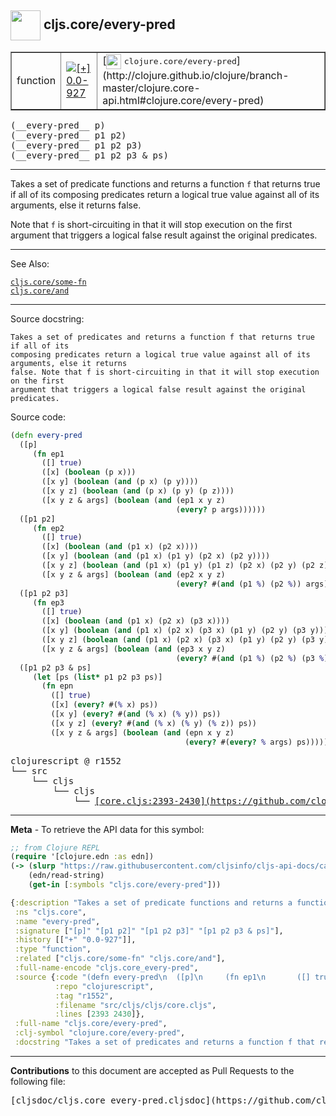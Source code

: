 ## <img width="48px" valign="middle" src="http://i.imgur.com/Hi20huC.png"> cljs.core/every-pred

 <table border="1">
<tr>

<td>function</td>
<td><a href="https://github.com/cljsinfo/cljs-api-docs/tree/0.0-927"><img valign="middle" alt="[+] 0.0-927" src="https://img.shields.io/badge/+-0.0--927-lightgrey.svg"></a> </td>
<td>
[<img height="24px" valign="middle" src="http://i.imgur.com/1GjPKvB.png"> <samp>clojure.core/every-pred</samp>](http://clojure.github.io/clojure/branch-master/clojure.core-api.html#clojure.core/every-pred)
</td>
</tr>
</table>

 <samp>
(__every-pred__ p)<br>
</samp>
 <samp>
(__every-pred__ p1 p2)<br>
</samp>
 <samp>
(__every-pred__ p1 p2 p3)<br>
</samp>
 <samp>
(__every-pred__ p1 p2 p3 & ps)<br>
</samp>

---

Takes a set of predicate functions and returns a function `f` that returns true
if all of its composing predicates return a logical true value against all of
its arguments, else it returns false.

Note that `f` is short-circuiting in that it will stop execution on the first
argument that triggers a logical false result against the original predicates.

---


See Also:

[`cljs.core/some-fn`](cljs.core_some-fn.md)<br>
[`cljs.core/and`](cljs.core_and.md)<br>

---

Source docstring:

```
Takes a set of predicates and returns a function f that returns true if all of its
composing predicates return a logical true value against all of its arguments, else it returns
false. Note that f is short-circuiting in that it will stop execution on the first
argument that triggers a logical false result against the original predicates.
```

Source code:

```clj
(defn every-pred
  ([p]
     (fn ep1
       ([] true)
       ([x] (boolean (p x)))
       ([x y] (boolean (and (p x) (p y))))
       ([x y z] (boolean (and (p x) (p y) (p z))))
       ([x y z & args] (boolean (and (ep1 x y z)
                                     (every? p args))))))
  ([p1 p2]
     (fn ep2
       ([] true)
       ([x] (boolean (and (p1 x) (p2 x))))
       ([x y] (boolean (and (p1 x) (p1 y) (p2 x) (p2 y))))
       ([x y z] (boolean (and (p1 x) (p1 y) (p1 z) (p2 x) (p2 y) (p2 z))))
       ([x y z & args] (boolean (and (ep2 x y z)
                                     (every? #(and (p1 %) (p2 %)) args))))))
  ([p1 p2 p3]
     (fn ep3
       ([] true)
       ([x] (boolean (and (p1 x) (p2 x) (p3 x))))
       ([x y] (boolean (and (p1 x) (p2 x) (p3 x) (p1 y) (p2 y) (p3 y))))
       ([x y z] (boolean (and (p1 x) (p2 x) (p3 x) (p1 y) (p2 y) (p3 y) (p1 z) (p2 z) (p3 z))))
       ([x y z & args] (boolean (and (ep3 x y z)
                                     (every? #(and (p1 %) (p2 %) (p3 %)) args))))))
  ([p1 p2 p3 & ps]
     (let [ps (list* p1 p2 p3 ps)]
       (fn epn
         ([] true)
         ([x] (every? #(% x) ps))
         ([x y] (every? #(and (% x) (% y)) ps))
         ([x y z] (every? #(and (% x) (% y) (% z)) ps))
         ([x y z & args] (boolean (and (epn x y z)
                                       (every? #(every? % args) ps))))))))
```

 <pre>
clojurescript @ r1552
└── src
    └── cljs
        └── cljs
            └── <ins>[core.cljs:2393-2430](https://github.com/clojure/clojurescript/blob/r1552/src/cljs/cljs/core.cljs#L2393-L2430)</ins>
</pre>


---

__Meta__ - To retrieve the API data for this symbol:

```clj
;; from Clojure REPL
(require '[clojure.edn :as edn])
(-> (slurp "https://raw.githubusercontent.com/cljsinfo/cljs-api-docs/catalog/cljs-api.edn")
    (edn/read-string)
    (get-in [:symbols "cljs.core/every-pred"]))
```

```clj
{:description "Takes a set of predicate functions and returns a function `f` that returns true\nif all of its composing predicates return a logical true value against all of\nits arguments, else it returns false.\n\nNote that `f` is short-circuiting in that it will stop execution on the first\nargument that triggers a logical false result against the original predicates.",
 :ns "cljs.core",
 :name "every-pred",
 :signature ["[p]" "[p1 p2]" "[p1 p2 p3]" "[p1 p2 p3 & ps]"],
 :history [["+" "0.0-927"]],
 :type "function",
 :related ["cljs.core/some-fn" "cljs.core/and"],
 :full-name-encode "cljs.core_every-pred",
 :source {:code "(defn every-pred\n  ([p]\n     (fn ep1\n       ([] true)\n       ([x] (boolean (p x)))\n       ([x y] (boolean (and (p x) (p y))))\n       ([x y z] (boolean (and (p x) (p y) (p z))))\n       ([x y z & args] (boolean (and (ep1 x y z)\n                                     (every? p args))))))\n  ([p1 p2]\n     (fn ep2\n       ([] true)\n       ([x] (boolean (and (p1 x) (p2 x))))\n       ([x y] (boolean (and (p1 x) (p1 y) (p2 x) (p2 y))))\n       ([x y z] (boolean (and (p1 x) (p1 y) (p1 z) (p2 x) (p2 y) (p2 z))))\n       ([x y z & args] (boolean (and (ep2 x y z)\n                                     (every? #(and (p1 %) (p2 %)) args))))))\n  ([p1 p2 p3]\n     (fn ep3\n       ([] true)\n       ([x] (boolean (and (p1 x) (p2 x) (p3 x))))\n       ([x y] (boolean (and (p1 x) (p2 x) (p3 x) (p1 y) (p2 y) (p3 y))))\n       ([x y z] (boolean (and (p1 x) (p2 x) (p3 x) (p1 y) (p2 y) (p3 y) (p1 z) (p2 z) (p3 z))))\n       ([x y z & args] (boolean (and (ep3 x y z)\n                                     (every? #(and (p1 %) (p2 %) (p3 %)) args))))))\n  ([p1 p2 p3 & ps]\n     (let [ps (list* p1 p2 p3 ps)]\n       (fn epn\n         ([] true)\n         ([x] (every? #(% x) ps))\n         ([x y] (every? #(and (% x) (% y)) ps))\n         ([x y z] (every? #(and (% x) (% y) (% z)) ps))\n         ([x y z & args] (boolean (and (epn x y z)\n                                       (every? #(every? % args) ps))))))))",
          :repo "clojurescript",
          :tag "r1552",
          :filename "src/cljs/cljs/core.cljs",
          :lines [2393 2430]},
 :full-name "cljs.core/every-pred",
 :clj-symbol "clojure.core/every-pred",
 :docstring "Takes a set of predicates and returns a function f that returns true if all of its\ncomposing predicates return a logical true value against all of its arguments, else it returns\nfalse. Note that f is short-circuiting in that it will stop execution on the first\nargument that triggers a logical false result against the original predicates."}

```

---

__Contributions__ to this document are accepted as Pull Requests to the following file:

 <pre>
[cljsdoc/cljs.core_every-pred.cljsdoc](https://github.com/cljsinfo/cljs-api-docs/blob/master/cljsdoc/cljs.core_every-pred.cljsdoc)
</pre>

